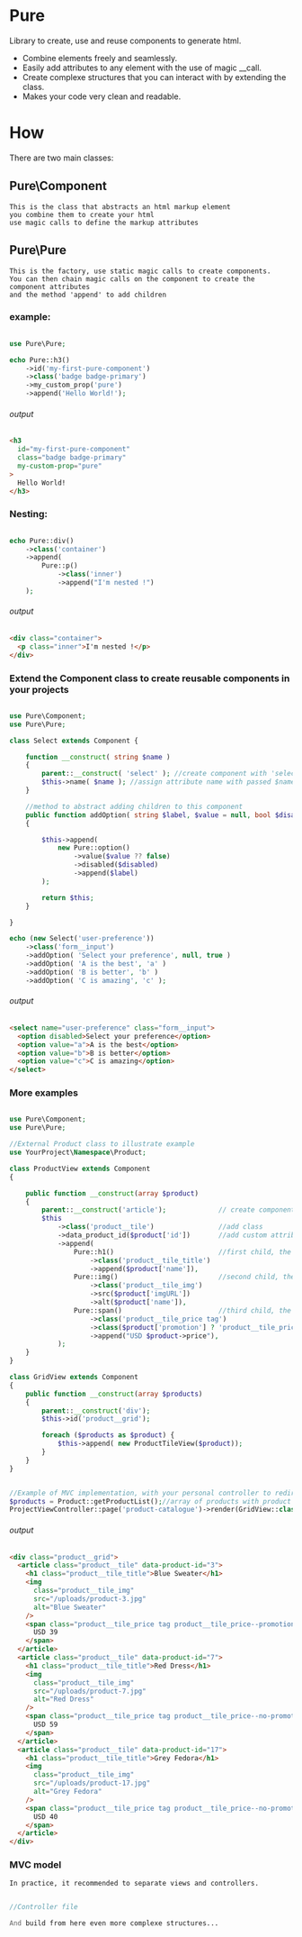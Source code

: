 # Pure

Library to create, use and reuse components to generate html.

- Combine elements freely and seamlessly.
- Easily add attributes to any element with the use of magic \_\_call.
- Create complexe structures that you can interact with by extending the class.
- Makes your code very clean and readable.

# How

There are two main classes:

## Pure\Component

    This is the class that abstracts an html markup element
    you combine them to create your html
    use magic calls to define the markup attributes

## Pure\Pure

    This is the factory, use static magic calls to create components.
    You can then chain magic calls on the component to create the component attributes
    and the method 'append' to add children

### example:

```php

use Pure\Pure;

echo Pure::h3()
    ->id('my-first-pure-component')
    ->class('badge badge-primary')
    ->my_custom_prop('pure')
    ->append('Hello World!');

```

###### output

```html
<h3
  id="my-first-pure-component"
  class="badge badge-primary"
  my-custom-prop="pure"
>
  Hello World!
</h3>
```

### Nesting:

```php

echo Pure::div()
    ->class('container')
    ->append(
        Pure::p()
            ->class('inner')
            ->append("I'm nested !")
    );

```

###### output

```html
<div class="container">
  <p class="inner">I'm nested !</p>
</div>
```

### Extend the Component class to create reusable components in your projects

```php

use Pure\Component;
use Pure\Pure;

class Select extends Component {

    function __construct( string $name )
    {
        parent::__construct( 'select' ); //create component with 'select' markup
        $this->name( $name ); //assign attribute name with passed $name in constructor
    }

    //method to abstract adding children to this component
    public function addOption( string $label, $value = null, bool $disabled = false ): self
    {

        $this->append(
            new Pure::option()
                ->value($value ?? false)
                ->disabled($disabled)
                ->append($label)
        );

        return $this;
    }

}

echo (new Select('user-preference'))
    ->class('form__input')
    ->addOption( 'Select your preference', null, true )
    ->addOption( 'A is the best', 'a' )
    ->addOption( 'B is better', 'b' )
    ->addOption( 'C is amazing', 'c' );

```

###### output

```html
<select name="user-preference" class="form__input">
  <option disabled>Select your preference</option>
  <option value="a">A is the best</option>
  <option value="b">B is better</option>
  <option value="c">C is amazing</option>
</select>
```

### More examples

```php

use Pure\Component;
use Pure\Pure;

//External Product class to illustrate example
use YourProject\Namespace\Product;

class ProductView extends Component
{

    public function __construct(array $product)
    {
        parent::__construct('article');             // create component with article markup
        $this
            ->class('product__tile')                //add class
            ->data_product_id($product['id'])       //add custom attribute
            ->append(
                Pure::h1()                          //first child, the title
                    ->class('product__tile_title')
                    ->append($product['name']),
                Pure::img()                         //second child, the image
                    ->class('product__tile_img')
                    ->src($product['imgURL'])
                    ->alt($product['name']),
                Pure::span()                        //third child, the price
                    ->class('product__tile_price tag')
                    ->class($product['promotion'] ? 'product__tile_price--promotion' : 'product__tile_price--no-promotion') //conditionally load class
                    ->append("USD $product->price"),
            );
    }
}

class GridView extends Component
{
    public function __construct(array $products)
    {
        parent::__construct('div');
        $this->id('product__grid');

        foreach ($products as $product) {
            $this->append( new ProductTileView($product));
        }
    }
}


//Example of MVC implementation, with your personal controller to redirect http requests
$products = Product::getProductList();//array of products with product information
ProjectViewController::page('product-catalogue')->render(GridView::class, $products);

```

###### output

```html
<div class="product__grid">
  <article class="product__tile" data-product-id="3">
    <h1 class="product__tile_title">Blue Sweater</h1>
    <img
      class="product__tile_img"
      src="/uploads/product-3.jpg"
      alt="Blue Sweater"
    />
    <span class="product__tile_price tag product__tile_price--promotion">
      USD 39
    </span>
  </article>
  <article class="product__tile" data-product-id="7">
    <h1 class="product__tile_title">Red Dress</h1>
    <img
      class="product__tile_img"
      src="/uploads/product-7.jpg"
      alt="Red Dress"
    />
    <span class="product__tile_price tag product__tile_price--no-promotion">
      USD 59
    </span>
  </article>
  <article class="product__tile" data-product-id="17">
    <h1 class="product__tile_title">Grey Fedora</h1>
    <img
      class="product__tile_img"
      src="/uploads/product-17.jpg"
      alt="Grey Fedora"
    />
    <span class="product__tile_price tag product__tile_price--no-promotion">
      USD 40
    </span>
  </article>
</div>
```

### MVC model

    In practice, it recommended to separate views and controllers.

```php

//Controller file

And build from here even more complexe structures...
```
